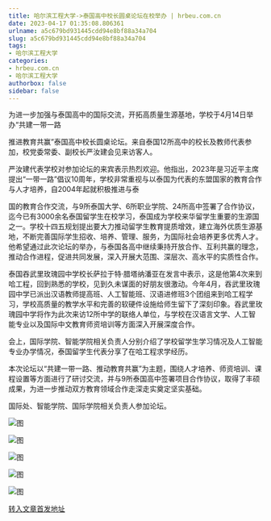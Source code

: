 ```yaml
---
title: 哈尔滨工程大学->泰国高中校长圆桌论坛在校举办 | hrbeu.com.cn
date: 2023-04-17 01:35:08.806361
urlname: a5c679bd931445cdd94e8bf88a34a704
slug: a5c679bd931445cdd94e8bf88a34a704
tags: 
- 哈尔滨工程大学
categories:
- hrbeu.com.cn
- 哈尔滨工程大学
authorbox: false
sidebar: false
---
```

为进一步加强与泰国高中的国际交流，开拓高质量生源基地，学校于4月14日举办“共建一带一路

推进教育共赢”泰国高中校长圆桌论坛。来自泰国12所高中的校长及教师代表参加，校党委常委、副校长严汝建会见来访客人。

严汝建代表学校对参加论坛的来宾表示热烈欢迎。他指出，2023年是习近平主席提出“一带一路”倡议10周年，学校非常重视与以泰国为代表的东盟国家的教育合作与人才培养，自2004年起就积极推进与泰
<!--more-->
国的教育合作交流，与9所泰国大学、6所职业学院、24所高中签署了合作协议，迄今已有3000余名泰国留学生在校学习，泰国成为学校来华留学生重要的生源国之一。学校十四五规划提出要大力推动留学生教育提质增效，建立海外优质生源基地，不断完善国际学生招收、培养、管理、服务，为国际社会培养更多优秀人才。他希望通过此次论坛的举办，与泰国各高中继续秉持开放合作、互利共赢的理念，推动合作进程，促进共同发展，深入开展大范围、深层次、高水平的实质性合作。

泰国吞武里玫瑰园中学校长萨拉于特·腊塔纳潘亚在发言中表示，这是他第4次来到哈工程，回到熟悉的学校，见到久未谋面的好朋友很激动。今年4月，吞武里玫瑰园中学已派出汉语教师提高班、人工智能班、汉语进修班3个团组来到哈工程学习，学校高质量的教学水平和完善的软硬件设施给师生留下了深刻印象。吞武里玫瑰园中学将作为此次来访12所中学的联络人单位，与学校在汉语言文学、人工智能专业以及国际中文教育师资培训等方面深入开展深度合作。

会上，国际学院、智能学院相关负责人分别介绍了学校留学生学习情况及人工智能专业办学情况，泰国留学生代表分享了在哈工程求学经历。

本次论坛以“共建一带一路、推动教育共赢”为主题，围绕人才培养、师资培训、课程设置等方面进行了研讨交流，并与9所泰国高中签署项目合作协议，取得了丰硕成果，为进一步推动双方教育领域合作走深走实奠定坚实基础。

国际处、智能学院、国际学院相关负责人参加论坛。

![图](http://gongxue.cn/__local/4/D2/EA/501316B3C9A0EF6EEFBF699141C_60E31143_56B7D.jpg)

![图](http://gongxue.cn/__local/4/37/F6/0B0CF0DCAAE238EFE930E6605A4_2D3E25D6_563E5.jpg)

![图](http://gongxue.cn/__local/8/EE/6F/BAEA5142BDA7B5612C76C0ADC36_0EF3C886_36234.jpg)

![图](http://gongxue.cn/__local/A/F7/C8/7597B5670A51046A5A949C7E96A_94BAC56F_47902.jpg)

![图](http://gongxue.cn/__local/A/20/06/8F988B00691D4D8CCA8490AE725_32F48D66_5584B.jpg)

[转入文章首发地址](http://gongxue.cn/info/1141/75274.htm)
